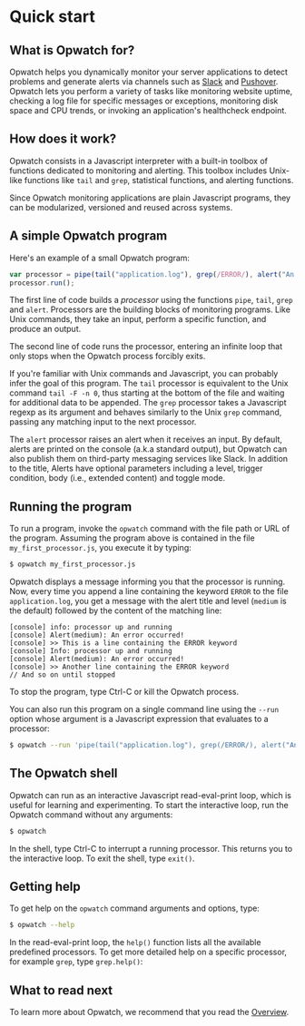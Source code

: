 # Quick start

## What is Opwatch for?

Opwatch helps you dynamically monitor your server applications to detect problems and generate alerts via
channels such as [Slack](https://slack.com/) and [Pushover](https://pushover.net/). Opwatch lets you perform a variety 
of tasks like monitoring website uptime, checking a log file for specific messages or exceptions, monitoring disk 
space and CPU trends, or invoking an application's healthcheck endpoint.

## How does it work?

Opwatch consists in a Javascript interpreter with a built-in toolbox of functions dedicated to monitoring and alerting. 
This toolbox includes Unix-like functions like `tail` and `grep`, statistical functions, and alerting functions.

Since Opwatch monitoring applications are plain Javascript programs, they can be modularized, versioned and reused 
across systems.

## A simple Opwatch program

Here's an example of a small Opwatch program:

```js
var processor = pipe(tail("application.log"), grep(/ERROR/), alert("An error occurred!"));
processor.run();
```

The first line of code builds a *processor* using the functions `pipe`, `tail`, `grep` and `alert`. 
Processors are the building blocks of monitoring programs. Like Unix commands, they take an input, perform a specific 
function, and produce an output.

The second line of code runs the processor, entering an infinite loop that only stops when the Opwatch process 
forcibly exits.

If you're familiar with Unix commands and Javascript, you can probably infer the goal of this program. The `tail`
processor is equivalent to the Unix command `tail -F -n 0`, thus starting at the bottom of the file and waiting for 
additional data to be appended. The `grep` processor takes a Javascript regexp as its argument and
behaves similarly to the Unix `grep` command, passing any matching input to the next processor.

The `alert` processor raises an alert when it receives an input. By default, alerts are printed 
on the console (a.k.a standard output), but Opwatch can also publish them on third-party messaging services like Slack.
In addition to the title, Alerts have optional parameters including a level, trigger condition, body (i.e., extended 
content) and toggle mode.

## Running the program

To run a program, invoke the `opwatch` command with the file path or URL of the program. Assuming the program above
is contained in the file `my_first_processor.js`, you execute it by typing: 

```sh
$ opwatch my_first_processor.js
```

Opwatch displays a message informing you that the processor is running. Now, every time you append a line 
containing the keyword `ERROR` to the file `application.log`, you get a message with the alert title and level
(`medium` is the default) followed by the content of the matching line:

```
[console] info: processor up and running
[console] Alert(medium): An error occurred!
[console] >> This is a line containing the ERROR keyword
[console] Info: processor up and running
[console] Alert(medium): An error occurred!
[console] >> Another line containing the ERROR keyword
// And so on until stopped
```

To stop the program, type Ctrl-C or kill the Opwatch process.

You can also run this program on a single command line using the `--run` option whose argument is a
Javascript expression that evaluates to a processor:

```sh
$ opwatch --run 'pipe(tail("application.log"), grep(/ERROR/), alert("An error occurred!"))'
```

## The Opwatch shell

Opwatch can run as an interactive Javascript read-eval-print loop, which is useful for learning and experimenting. 
To start the interactive loop, run the Opwatch command without any arguments:

```sh
$ opwatch
```

In the shell, type Ctrl-C to interrupt a running processor. This returns you to the interactive loop. To exit
the shell, type `exit()`.

## Getting help

To get help on the `opwatch` command arguments and options, type:

```sh
$ opwatch --help
```

In the read-eval-print loop, the `help()` function lists all the available predefined processors. To get more 
detailed help on a specific processor, for example `grep`, type `grep.help()`:

## What to read next

To learn more about Opwatch, we recommend that you read the [Overview](overview.md).
 